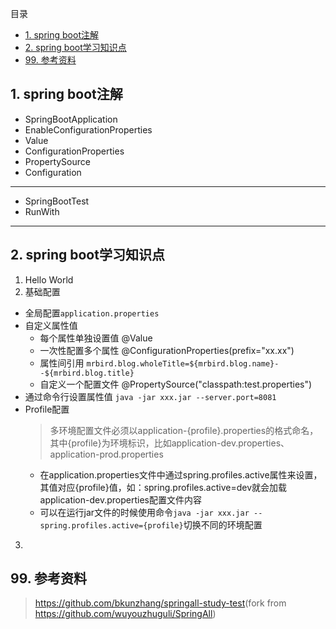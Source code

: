 目录
<!-- TOC -->

- [1. spring boot注解](#1-spring-boot注解)
- [2. spring boot学习知识点](#2-spring-boot学习知识点)
- [99. 参考资料](#99-参考资料)

<!-- /TOC -->
## 1. spring boot注解
- SpringBootApplication
- EnableConfigurationProperties
- Value
- ConfigurationProperties
- PropertySource
- Configuration
---
- SpringBootTest
- RunWith
---

## 2. spring boot学习知识点
1. Hello World
2. 基础配置
- 全局配置`application.properties`
- 自定义属性值
    - 每个属性单独设置值 @Value
    - 一次性配置多个属性 @ConfigurationProperties(prefix="xx.xx")
    - 属性间引用 `mrbird.blog.wholeTitle=${mrbird.blog.name}--${mrbird.blog.title}`
    - 自定义一个配置文件 @PropertySource("classpath:test.properties")
- 通过命令行设置属性值 `java -jar xxx.jar --server.port=8081`
- Profile配置
    > 多环境配置文件必须以application-{profile}.properties的格式命名，其中{profile}为环境标识，比如application-dev.properties、application-prod.properties
    - 在application.properties文件中通过spring.profiles.active属性来设置，其值对应{profile}值，如：spring.profiles.active=dev就会加载application-dev.properties配置文件内容
    - 可以在运行jar文件的时候使用命令`java -jar xxx.jar --spring.profiles.active={profile}`切换不同的环境配置

3. 

## 99. 参考资料
> <https://github.com/bkunzhang/springall-study-test>(fork from <https://github.com/wuyouzhuguli/SpringAll>)




